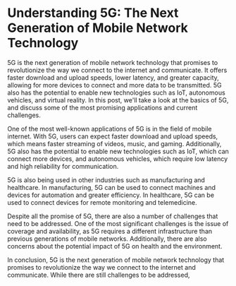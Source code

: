 # Understanding 5G: The Next Generation of Mobile Network Technology

5G is the next generation of mobile network technology that promises to revolutionize the way we connect to the internet and communicate. It offers faster download and upload speeds, lower latency, and greater capacity, allowing for more devices to connect and more data to be transmitted. 5G also has the potential to enable new technologies such as IoT, autonomous vehicles, and virtual reality. In this post, we'll take a look at the basics of 5G, and discuss some of the most promising applications and current challenges.

One of the most well-known applications of 5G is in the field of mobile internet. With 5G, users can expect faster download and upload speeds, which means faster streaming of videos, music, and gaming. Additionally, 5G also has the potential to enable new technologies such as IoT, which can connect more devices, and autonomous vehicles, which require low latency and high reliability for communication.

5G is also being used in other industries such as manufacturing and healthcare. In manufacturing, 5G can be used to connect machines and devices for automation and greater efficiency. In healthcare, 5G can be used to connect devices for remote monitoring and telemedicine.

Despite all the promise of 5G, there are also a number of challenges that need to be addressed. One of the most significant challenges is the issue of coverage and availability, as 5G requires a different infrastructure than previous generations of mobile networks. Additionally, there are also concerns about the potential impact of 5G on health and the environment.

In conclusion, 5G is the next generation of mobile network technology that promises to revolutionize the way we connect to the internet and communicate. While there are still challenges to be addressed,